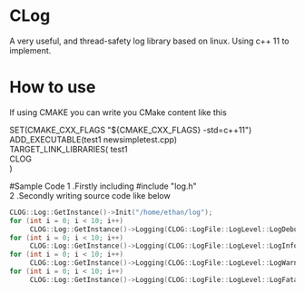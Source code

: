 # CLog
A very useful, and thread-safety log library based on linux. Using c++ 11 to implement.

# How to use
If using CMAKE you can write you CMake content like this
>
SET(CMAKE_CXX_FLAGS "${CMAKE_CXX_FLAGS} -std=c++11")  
ADD_EXECUTABLE(test1 newsimpletest.cpp)  
TARGET_LINK_LIBRARIES( test1  
CLOG  
)

#Sample Code
1 .Firstly including #include "log.h"  
2 .Secondly writing source code like below  
```c++
CLOG::Log::GetInstance()->Init("/home/ethan/log");
for (int i = 0; i < 10; i++)
     CLOG::Log::GetInstance()->Logging(CLOG::LogFile::LogLevel::LogDebug, "try to output debug %d", i);
for (int i = 0; i < 10; i++)
     CLOG::Log::GetInstance()->Logging(CLOG::LogFile::LogLevel::LogInfo, "try to output info %d", i);
for (int i = 0; i < 10; i++)
     CLOG::Log::GetInstance()->Logging(CLOG::LogFile::LogLevel::LogWarnning, "try to output warning %d", i);
for (int i = 0; i < 10; i++)
     CLOG::Log::GetInstance()->Logging(CLOG::LogFile::LogLevel::LogFatal, "try to output fatal %d", i)
```
